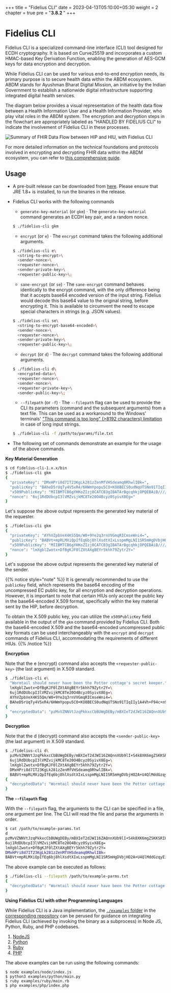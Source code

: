 +++
title = "Fidelius CLI"
date = 2023-04-13T05:10:00+05:30
weight = 2
chapter = true
pre = "<b>3.8.2 </b>"
+++

# Fidelius CLI

Fidelius CLI is a specialized command-line interface (CLI) tool designed for ECDH cryptography. It is based on Curve25519 and incorporates a custom HMAC-based Key Derivation Function, enabling the generation of AES-GCM keys for data encryption and decryption.

While Fidelius CLI can be used for various end-to-end encryption needs, its primary purpose is to secure health data within the ABDM ecosystem. ABDM stands for Ayushman Bharat Digital Mission, an initiative by the Indian Government to establish a nationwide digital infrastructure supporting integrated digital health services.

The diagram below provides a visual representation of the health data flow between a Health Information User and a Health Information Provider, who play vital roles in the ABDM system. The encryption and decryption steps in the flowchart are appropriately labeled as "HANDLED BY FIDELIUS CLI" to indicate the involvement of Fidelius CLI in these processes.

![Summary of FHIR Data Flow between HIP and HIU, with Fidelius CLI](/abdm-docs/img/fhir-data-flow-summary-with-fidelius-cli.drawio.png)

For more detailed information on the technical foundations and protocols involved in encrypting and decrypting FHIR data within the ABDM ecosystem, you can refer to [this comprehensive guide](/abdm-docs/3-milestone2/encryption-decryption/implementation-guidelines/).

## Usage

-   A pre-built release can be downloaded from [here](https://github.com/mgrmtech/fidelius-cli/releases). Please ensure that JRE 1.8+ is installed, to run the binaries in the release.

-   Fidelius CLI works with the following commands

    -   `generate-key-material` (or `gkm`) · The `generate-key-material` command generates an ECDH key pair, and a random nonce.

    ```bash
    $ ./fidelius-cli gkm
    ```

    -   `encrypt` (or `e`) · The `encrypt` command takes the following additional arguments.

    ```bash
    $ ./fidelius-cli e\
      <string-to-encrypt>\
      <sender-nonce>\
      <requester-nonce>\
      <sender-private-key>\
      <requester-public-key>\;
    ```

    -   `sane-encrypt` (or `se`) · The `sane-encrypt` command behaves identically to the encrypt command, with the only difference being that it accepts base64 encoded version of the input string. Fidelius would decode this base64 value to the original string, before encrypting it. This is available to circumvent the need to escape special characters in strings (e.g. JSON values).

    ```bash
    $ ./fidelius-cli se\
      <string-to-encrypt-base64-encoded>\
      <sender-nonce>\
      <requester-nonce>\
      <sender-private-key>\
      <requester-public-key>\;
    ```

    -   `decrypt` (or `d`) · The `decrypt` command takes the following additional arguments.

    ```bash
    $ ./fidelius-cli d\
      <encrypted-data>\
      <requester-nonce>\
      <sender-nonce>\
      <requester-private-key>\
      <sender-public-key>\;
    ```

    -   `--filepath` (or `-f`) · The `--filepath` flag can be used to provide the CLI its parameters (command and the subsequent arguments) from a text file. This can be used as a workaround to the Windows' terminals' ["This command is too long" (>8192 characters) limitation](https://docs.microsoft.com/en-us/troubleshoot/windows-client/shell-experience/command-line-string-limitation) in case of long input strings.

    ```bash
    $ ./fidelius-cli -f /path/to/params/file.txt
    ```

-   The following set of commands demonstrate an example for the usage of the above commands.

**Key Material Generation**

```bash
$ cd fidelius-cli-1.x.x/bin
$ ./fidelius-cli gkm
{
  "privateKey": "DMxHPri8d7IT23KgLk281zZenMfVHSdeamq0RhwlIBk=",
  "publicKey": "BAheD5rUqTy4V5xR4/6HWmYpopu5CO+KO8BECS0udNqUTSNo91TIqIIy1A4Vh+F94c+n9vAcwXU2bGcfsI5f69Y=",
  "x509PublicKey": "MIIBMTCB6gYHKoZIzj0CATCB3gIBATArBgcqhkjOPQEBAiB/////////////////////////////////////////7TBEBCAqqqqqqqqqqqqqqqqqqqqqqqqqqqqqqqqqqqqYSRShRAQge0Je0Je0Je0Je0Je0Je0Je0Je0Je0Je0JgtenHcQyGQEQQQqqqqqqqqqqqqqqqqqqqqqqqqqqqqqqqqqqqqqqq0kWiCuGaG4oIa04B7dLHdI0UySPU1+bXxhsinpxaJ+ztPZAiAQAAAAAAAAAAAAAAAAAAAAFN753qL3nNZYEmMaXPXT7QIBCANCAAQIXg+a1Kk8uFecUeP+h1pmKaKbuQjvijvARAktLnTalE0jaPdUyKiCMtQOFYfhfeHPp/bwHMF1NmxnH7COX+vW",
  "nonce": "6uj1RdDUbcpI3lVMZvijkMC8Te20O4Bcyz0SyivX8Eg="
}
```

Let's suppose the above output represents the generated key material of the requester.

```bash
$ ./fidelius-cli gkm
{
  "privateKey": "AYhVZpbVeX4KS5Qm/W0+9Ye2q3rnVVGmqRICmseWni4=",
  "publicKey": "BABVt+mpRLMXiQpIfEq6bj8hlXsdtXIxLsspmMgLNI1SR5mHgDVbjHO2A+U4QlMddGzqyEidzm1AkhtSxSO2Ahg=",
  "x509PublicKey": "MIIBMTCB6gYHKoZIzj0CATCB3gIBATArBgcqhkjOPQEBAiB/////////////////////////////////////////7TBEBCAqqqqqqqqqqqqqqqqqqqqqqqqqqqqqqqqqqqqYSRShRAQge0Je0Je0Je0Je0Je0Je0Je0Je0Je0Je0JgtenHcQyGQEQQQqqqqqqqqqqqqqqqqqqqqqqqqqqqqqqqqqqqqqqq0kWiCuGaG4oIa04B7dLHdI0UySPU1+bXxhsinpxaJ+ztPZAiAQAAAAAAAAAAAAAAAAAAAAFN753qL3nNZYEmMaXPXT7QIBCANCAAQAVbfpqUSzF4kKSHxKum4/IZV7HbVyMS7LKZjICzSNUkeZh4A1W4xztgPlOEJTHXRs6shInc5tQJIbUsUjtgIY",
  "nonce": "lmXgblZwotx+DfBgKJF0lZXtAXgBEYr5khh79Zytr2Y="
}
```

Let's suppose the above output represents the generated key material of the sender.

{{% notice style="note" %}}
It is generally recommended to use the `publicKey` field, which represents the base64 encoding of the uncompressed EC public key, for all encryption and decryption operations. However, it is important to note that certain HIUs only accept the public key in the base64-encoded X.509 format, specifically within the key material sent by the HIP, before decryption.

To obtain the X.509 public key, you can utilize the `x509PublicKey` field available in the output of the `gkm` command provided by Fidelius CLI. Both the base64-encoded X.509 and the base64-encoded uncompressed public key formats can be used interchangeably with the `encrypt` and `decrypt` commands of Fidelius CLI, accommodating the requirements of different HIUs.
{{% /notice %}}

**Encryption**

Note that the e (encrypt) command also accepts the `<requester-public-key>` (the last argument) in X.509 standard.

```bash
$ ./fidelius-cli e\
  "Wormtail should never have been the Potter cottage's secret keeper."\
  lmXgblZwotx+DfBgKJF0lZXtAXgBEYr5khh79Zytr2Y=\
  6uj1RdDUbcpI3lVMZvijkMC8Te20O4Bcyz0SyivX8Eg=\
  AYhVZpbVeX4KS5Qm/W0+9Ye2q3rnVVGmqRICmseWni4=\
  BAheD5rUqTy4V5xR4/6HWmYpopu5CO+KO8BECS0udNqUTSNo91TIqIIy1A4Vh+F94c+n9vAcwXU2bGcfsI5f69Y=\;
{
  "encryptedData": "pzMvVZNNVtJzqPkkxcCbBUWgDEBy/mBXIeT2dJWI16ZAQnnXUb9lI+S4k8XK6mgZSKKSRIHkcNvJpllnBg548wUgavBa0vCRRwdL6kY6Yw=="
}
```

**Decryption**

Note that the d (decrypt) command also accepts the `<sender-public-key>` (the last argument) in X.509 standard.

```bash
$ ./fidelius-cli d\
  pzMvVZNNVtJzqPkkxcCbBUWgDEBy/mBXIeT2dJWI16ZAQnnXUb9lI+S4k8XK6mgZSKKSRIHkcNvJpllnBg548wUgavBa0vCRRwdL6kY6Yw==\
  6uj1RdDUbcpI3lVMZvijkMC8Te20O4Bcyz0SyivX8Eg=\
  lmXgblZwotx+DfBgKJF0lZXtAXgBEYr5khh79Zytr2Y=\
  DMxHPri8d7IT23KgLk281zZenMfVHSdeamq0RhwlIBk=\
  BABVt+mpRLMXiQpIfEq6bj8hlXsdtXIxLsspmMgLNI1SR5mHgDVbjHO2A+U4QlMddGzqyEidzm1AkhtSxSO2Ahg=\;
{
  "decryptedData": "Wormtail should never have been the Potter cottage's secret keeper."
}
```

**The `--filepath` flag**

With the `--filepath` flag, the arguments to the CLI can be specified in a file, one argument per line. The CLI will read the file and parse the arguments in order.

```bash
$ cat /path/to/example-params.txt
d
pzMvVZNNVtJzqPkkxcCbBUWgDEBy/mBXIeT2dJWI16ZAQnnXUb9lI+S4k8XK6mgZSKKSRIHkcNvJpllnBg548wUgavBa0vCRRwdL6kY6Yw==
6uj1RdDUbcpI3lVMZvijkMC8Te20O4Bcyz0SyivX8Eg=
lmXgblZwotx+DfBgKJF0lZXtAXgBEYr5khh79Zytr2Y=
DMxHPri8d7IT23KgLk281zZenMfVHSdeamq0RhwlIBk=
BABVt+mpRLMXiQpIfEq6bj8hlXsdtXIxLsspmMgLNI1SR5mHgDVbjHO2A+U4QlMddGzqyEidzm1AkhtSxSO2Ahg=
```

The above example can be executed as follows:

```bash
$ ./fidelius-cli --filepath /path/to/example-parms.txt
{
  "decryptedData": "Wormtail should never have been the Potter cottage's secret keeper."
}
```

**Using Fidelius CLI with other Programming Languages**

While Fidelius CLI is a Java implementation, the [`./examples` folder](https://github.com/mgrmtech/fidelius-cli/tree/main/examples) in the [corresponding repository](https://github.com/mgrmtech/fidelius-cli) can be perused for guidance on integrating Fidelius CLI (achieved by invoking the binary as a subprocess) in Node JS, Python, Ruby, and PHP codebases.

1. [NodeJS](https://github.com/mgrmtech/fidelius-cli/blob/main/examples/node/index.js)
2. [Python](https://github.com/mgrmtech/fidelius-cli/blob/main/examples/python/main.py)
3. [Ruby](https://github.com/mgrmtech/fidelius-cli/blob/main/examples/ruby/main.rb)
4. [PHP](https://github.com/mgrmtech/fidelius-cli/blob/main/examples/php/index.php)

The above examples can be run using the following commands:

```
$ node examples/node/index.js
$ python3 examples/python/main.py
$ ruby examples/ruby/main.rb
$ php examples/php/index.php
```
